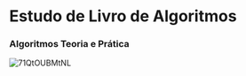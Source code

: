# Estudo de Livro de Algoritmos

### Algoritmos Teoria e Prática

![71QtOUBMtNL](https://user-images.githubusercontent.com/72809226/229859828-783ef350-e16e-4692-a2c8-fd98c412ff33.jpg)
